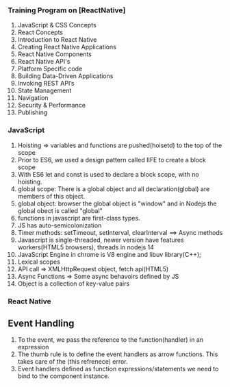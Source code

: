 
### Training Program on [ReactNative]


1.  JavaScript & CSS Concepts
2.  React Concepts
3.  Introduction to React Native
4.  Creating React Native Applications
5.  React Native Components  
6.  React Native API's
7.  Platform Specific code
8.  Building Data-Driven Applications
9.  Invoking REST API’s
10. State Management
11. Navigation
12. Security & Performance
13. Publishing



### JavaScript

1. Hoisting => variables and functions are pushed(hoisetd) to the top of the scope
2. Prior to ES6, we used a design pattern called IIFE to create a block scope
3. With ES6 let and const is used to declare a block scope, with no hoisting.
4. global scope: There is a global object and all declaration(global) are members of this object.
5. global object: browser the global object is "window" and in Nodejs the global obect is called "global"
6. functions in javascript are first-class types.
7. JS has auto-semicolonization
8. Timer methods: setTimeout, setInterval, clearInterval ==> Async methods
9. Javascript is single-threaded, newer version have features workers(HTML5 browsers), threads in nodejs 14
10. JavaScript Engine in chrome is V8 engine and libuv library(C++);
11. Lexical scopes 
12. API call => XMLHttpRequest object, fetch api(HTML5)
13. Async Functions => Some async behavoirs defined by JS
14. Object is a collection of key-value pairs


### React Native

## Event Handling

1. To the event, we pass the reference to the function(handler) in an expression
2. The thumb rule is to define the event handlers as arrow functions. This takes care  of the (this refrenece) error.
3. Event handlers defined as function expressions/statements we need to bind to the component instance.